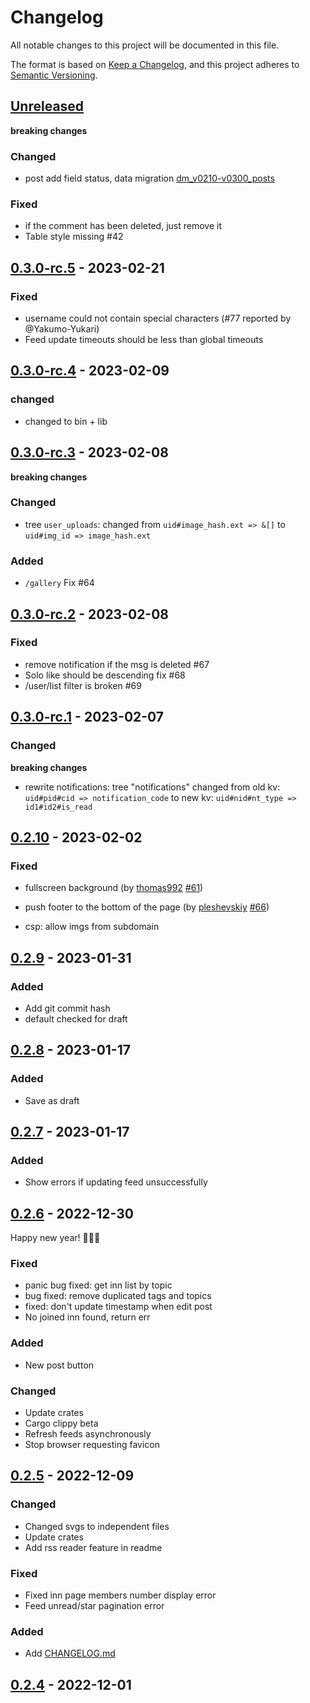 # Changelog

All notable changes to this project will be documented in this file.

The format is based on [Keep a Changelog](https://keepachangelog.com/en/1.0.0/),
and this project adheres to [Semantic Versioning](https://semver.org/spec/v2.0.0.html).

## [Unreleased]

**breaking changes**

### Changed

- post add field status, data migration [dm_v0210-v0300_posts](https://github.com/freedit-org/freedit/blob/main/examples/dm_v0210-v0300_posts.rs)

### Fixed

- if the comment has been deleted, just remove it 
- Table style missing #42

## [0.3.0-rc.5] - 2023-02-21

### Fixed

- username could not contain special characters (#77 reported by @Yakumo-Yukari)
- Feed update timeouts should be less than global timeouts

## [0.3.0-rc.4] - 2023-02-09

### changed

- changed to bin + lib

## [0.3.0-rc.3] - 2023-02-08

**breaking changes**

### Changed

* tree `user_uploads`: changed from `uid#image_hash.ext => &[]` to `uid#img_id => image_hash.ext`

### Added

- `/gallery` Fix #64

## [0.3.0-rc.2] - 2023-02-08

### Fixed

- remove notification if the msg is deleted #67 
- Solo like should be descending fix #68
- /user/list filter is broken #69

## [0.3.0-rc.1] - 2023-02-07

### Changed

**breaking changes**

* rewrite notifications: tree "notifications" changed from old kv: `uid#pid#cid => notification_code` to new kv: `uid#nid#nt_type => id1#id2#is_read`

## [0.2.10] - 2023-02-02

### Fixed

- fullscreen background (by [thomas992](https://github.com/thomas992) [#61](https://github.com/freedit-org/freedit/pull/61))
- push footer to the bottom of the page (by [pleshevskiy](https://github.com/pleshevskiy) [#66](https://github.com/freedit-org/freedit/pull/66)) 

- csp: allow imgs from subdomain

## [0.2.9] - 2023-01-31

### Added

- Add git commit hash
- default checked for draft

## [0.2.8] - 2023-01-17

### Added

- Save as draft

## [0.2.7] - 2023-01-17

### Added

- Show errors if updating feed unsuccessfully

## [0.2.6] - 2022-12-30

Happy new year! 🎉🎉🎉

### Fixed

- panic bug fixed: get inn list by topic
- bug fixed: remove duplicated tags and topics
- fixed: don't update timestamp when edit post
- No joined inn found, return err

### Added

- New post button

### Changed 

- Update crates
- Cargo clippy beta
- Refresh feeds asynchronously
- Stop browser requesting favicon

## [0.2.5] - 2022-12-09

### Changed 

- Changed svgs to independent files
- Update crates
- Add rss reader feature in readme

### Fixed

- Fixed inn page members number display error
- Feed unread/star pagination error

### Added

- Add [CHANGELOG.md](./CHANGELOG.md)

## [0.2.4] - 2022-12-01

[unreleased]: https://github.com/freedit-org/freedit/compare/v0.3.0-rc.5...HEAD
[0.3.0-rc.5]: https://github.com/freedit-org/freedit/compare/v0.3.0-rc.4...v0.3.0-rc.5
[0.3.0-rc.4]: https://github.com/freedit-org/freedit/compare/v0.3.0-rc.3...v0.3.0-rc.4
[0.3.0-rc.3]: https://github.com/freedit-org/freedit/compare/v0.3.0-rc.2...v0.3.0-rc.3
[0.3.0-rc.2]: https://github.com/freedit-org/freedit/compare/v0.3.0-rc.1...v0.3.0-rc.2
[0.3.0-rc.1]: https://github.com/freedit-org/freedit/compare/v0.2.10...v0.3.0-rc.1
[0.2.10]: https://github.com/freedit-org/freedit/compare/v0.2.9...v0.2.10
[0.2.9]: https://github.com/freedit-org/freedit/compare/v0.2.8...v0.2.9
[0.2.8]: https://github.com/freedit-org/freedit/compare/v0.2.7...v0.2.8
[0.2.7]: https://github.com/freedit-org/freedit/compare/v0.2.6...v0.2.7
[0.2.6]: https://github.com/freedit-org/freedit/compare/v0.2.5...v0.2.6
[0.2.5]: https://github.com/freedit-org/freedit/compare/v0.2.4...v0.2.5
[0.2.4]: https://github.com/freedit-org/freedit/compare/v0.2.3...v0.2.4
[0.2.3]: https://github.com/freedit-org/freedit/compare/v0.2.2...v0.2.3
[0.2.2]: https://github.com/freedit-org/freedit/compare/v0.2.1...v0.2.2
[0.2.1]: https://github.com/freedit-org/freedit/compare/v0.2.0...v0.2.1
[0.2.0]: https://github.com/freedit-org/freedit/compare/v0.1.4...v0.2.0
[0.1.4]: https://github.com/freedit-org/freedit/compare/v0.1.3...v0.1.4
[0.1.3]: https://github.com/freedit-org/freedit/compare/v0.1.2...v0.1.3
[0.1.2]: https://github.com/freedit-org/freedit/compare/v0.1.1...v0.1.2
[0.1.1]: https://github.com/freedit-org/freedit/compare/v0.1.0...v0.1.1
[0.1.0]: https://github.com/freedit-org/freedit/releases/tag/v0.1.0

